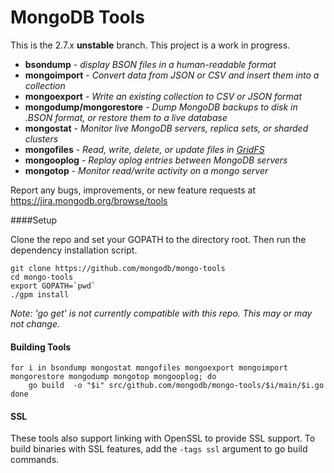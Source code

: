 # MongoDB Tools

This is the 2.7.x **unstable** branch. This project is a work in progress.
 
 - **bsondump** - _display BSON files in a human-readable format_
 - **mongoimport** - _Convert data from JSON or CSV and insert them into a collection_
 - **mongoexport** - _Write an existing collection to CSV or JSON format_
 - **mongodump/mongorestore** - _Dump MongoDB backups to disk in .BSON format, or restore them to a live database_
 - **mongostat** - _Monitor live MongoDB servers, replica sets, or sharded clusters_
 - **mongofiles** - _Read, write, delete, or update files in [GridFS](http://docs.mongodb.org/manual/core/gridfs/)_
 - **mongooplog** - _Replay oplog entries between MongoDB servers_
 - **mongotop** - _Monitor read/write activity on a mongo server_

Report any bugs, improvements, or new feature requests at https://jira.mongodb.org/browse/tools

 
####Setup

Clone the repo and set your GOPATH to the directory root. Then run the dependency installation script.

```
git clone https://github.com/mongodb/mongo-tools
cd mongo-tools
export GOPATH=`pwd`
./gpm install
```

_Note: 'go get' is not currently compatible with this repo. This may or may not change._

#### Building Tools

```
for i in bsondump mongostat mongofiles mongoexport mongoimport mongorestore mongodump mongotop mongooplog; do
    go build  -o "$i" src/github.com/mongodb/mongo-tools/$i/main/$i.go
done
```

#### SSL

These tools also support linking with OpenSSL to provide SSL support. To build binaries with SSL features, add the `-tags ssl` argument to go build commands.

